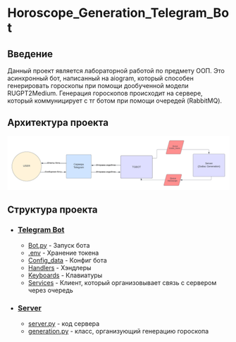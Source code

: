 # Horoscope_Generation_Telegram_Bot

## Введение

Данный проект является лабораторной работой по предмету ООП. Это асинхронный бот, написанный на aiogram, который способен генерировать гороскопы при помощи дообученной модели RUGPT2Medium. Генерация гороскопов происходит на сервере, который коммуницирует с тг ботом при помощи очередей (RabbitMQ).


## Архитектура проекта

![](/Blank%20diagram.png)

## Структура проекта

+ ### [Telegram Bot](https://github.com/BetterCallUgL/Horoscope_Generation_Telegram_Bot/tree/main/tgbot)
  + [Bot.py](https://github.com/BetterCallUgL/Horoscope_Generation_Telegram_Bot/blob/main/tgbot/bot.py) - Запуск бота
  + [.env](https://github.com/BetterCallUgL/Horoscope_Generation_Telegram_Bot/blob/main/tgbot/.env.example) - Хранение токена
  + [Config_data](https://github.com/BetterCallUgL/Horoscope_Generation_Telegram_Bot/tree/main/tgbot/config_data) - Конфиг бота
  + [Handlers](https://github.com/BetterCallUgL/Horoscope_Generation_Telegram_Bot/tree/main/tgbot/handlers) - Хэндлеры
  + [Keyboards](https://github.com/BetterCallUgL/Horoscope_Generation_Telegram_Bot/tree/main/tgbot/keyboards) - Клавиатуры
  + [Services](https://github.com/BetterCallUgL/Horoscope_Generation_Telegram_Bot/tree/main/tgbot/services) - Клиент, который организовывает связь с сервером через очередь

+ ### [Server](https://github.com/BetterCallUgL/Horoscope_Generation_Telegram_Bot/tree/main/server)
  + [server.py](https://github.com/BetterCallUgL/Horoscope_Generation_Telegram_Bot/blob/main/server/server.py) - код сервера
  + [generation.py](https://github.com/BetterCallUgL/Horoscope_Generation_Telegram_Bot/blob/main/server/generation.py) - класс, организующий генерацию гороскопа
